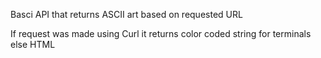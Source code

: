 Basci API that returns ASCII art based on requested URL

If request was made using Curl it returns color coded string for terminals else HTML
